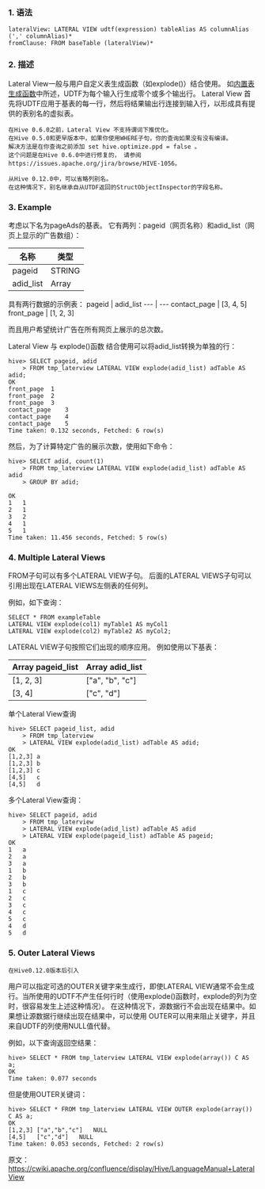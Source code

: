 ### 1. 语法
```
lateralView: LATERAL VIEW udtf(expression) tableAlias AS columnAlias (',' columnAlias)*
fromClause: FROM baseTable (lateralView)*
```
### 2. 描述

Lateral View一般与用户自定义表生成函数（如explode()）结合使用。 如[内置表生成函数](https://cwiki.apache.org/confluence/display/Hive/LanguageManual+UDF#LanguageManualUDF-Built-inTable-GeneratingFunctions(UDTF))中所述，UDTF为每个输入行生成零个或多个输出行。 Lateral View 首先将UDTF应用于基表的每一行，然后将结果输出行连接到输入行，以形成具有提供的表别名的虚拟表。

```
在Hive 0.6.0之前，Lateral View 不支持谓词下推优化。
在Hive 0.5.0和更早版本中，如果你使用WHERE子句，你的查询如果没有没有编译。
解决方法是在你查询之前添加 set hive.optimize.ppd = false 。
这个问题是在Hive 0.6.0中进行修复的， 请参阅https://issues.apache.org/jira/browse/HIVE-1056。
```

```
从Hive 0.12.0中，可以省略列别名。
在这种情况下，别名继承自从UTDF返回的StructObjectInspector的字段名称。
```

### 3. Example

考虑以下名为pageAds的基表。 它有两列：pageid（网页名称）和adid_list（网页上显示的广告数组）：

名称 | 类型
--- | ---
pageid | STRING
adid_list | Array<int>

具有两行数据的示例表：
pageid | adid_list
--- | ---
contact_page | [3, 4, 5]
front_page | [1, 2, 3]

而且用户希望统计广告在所有网页上展示的总次数。

Lateral View 与 explode()函数 结合使用可以将adid_list转换为单独的行：


```
hive> SELECT pageid, adid
    > FROM tmp_laterview LATERAL VIEW explode(adid_list) adTable AS adid;
OK
front_page	1
front_page	2
front_page	3
contact_page	3
contact_page	4
contact_page	5
Time taken: 0.132 seconds, Fetched: 6 row(s)
```

然后，为了计算特定广告的展示次数，使用如下命令：

```
hive> SELECT adid, count(1)
    > FROM tmp_laterview LATERAL VIEW explode(adid_list) adTable AS adid
    > GROUP BY adid;

OK
1	1
2	1
3	2
4	1
5	1
Time taken: 11.456 seconds, Fetched: 5 row(s)
```

### 4. Multiple Lateral Views

FROM子句可以有多个LATERAL VIEW子句。 后面的LATERAL VIEWS子句可以引用出现在LATERAL VIEWS左侧表的任何列。

例如，如下查询：
```
SELECT * FROM exampleTable
LATERAL VIEW explode(col1) myTable1 AS myCol1
LATERAL VIEW explode(col2) myTable2 AS myCol2;
```
LATERAL VIEW子句按照它们出现的顺序应用。 例如使用以下基表：

Array<int> pageid_list  |  Array<string> adid_list
--- | ---
[1, 2, 3] | ["a", "b", "c"]
[3, 4] | ["c", "d"]


单个Lateral View查询
```
hive> SELECT pageid_list, adid
    > FROM tmp_laterview
    > LATERAL VIEW explode(adid_list) adTable AS adid;
OK
[1,2,3]	a
[1,2,3]	b
[1,2,3]	c
[4,5]	c
[4,5]	d
```

多个Lateral View查询：
```
hive> SELECT pageid, adid
    > FROM tmp_laterview
    > LATERAL VIEW explode(adid_list) adTable AS adid
    > LATERAL VIEW explode(pageid_list) adTable AS pageid;
OK
1	a
2	a
3	a
1	b
2	b
3	b
1	c
2	c
3	c
4	c
5	c
4	d
5	d
```
### 5. Outer Lateral Views

```
在Hive0.12.0版本后引入
```
用户可以指定可选的OUTER关键字来生成行，即使LATERAL VIEW通常不会生成行。当所使用的UDTF不产生任何行时（使用explode()函数时，explode的列为空时，很容易发生上述这种情况）。 在这种情况下，源数据行不会出现在结果中。如果想让源数据行继续出现在结果中，可以使用 OUTER可以用来阻止关键字，并且来自UDTF的列使用NULL值代替。


例如，以下查询返回空结果：
```
hive> SELECT * FROM tmp_laterview LATERAL VIEW explode(array()) C AS a;
OK
Time taken: 0.077 seconds
```
但是使用OUTER关键词：
```
hive> SELECT * FROM tmp_laterview LATERAL VIEW OUTER explode(array()) C AS a;
OK
[1,2,3]	["a","b","c"]	NULL
[4,5]	["c","d"]	NULL
Time taken: 0.053 seconds, Fetched: 2 row(s)
```

原文：https://cwiki.apache.org/confluence/display/Hive/LanguageManual+LateralView
